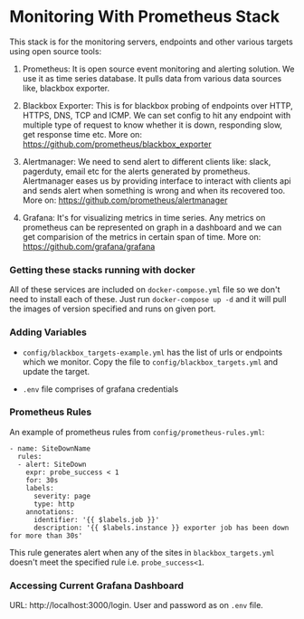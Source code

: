 # Monitoring With Prometheus Stack
This stack is for the monitoring servers, endpoints and other various targets using open source tools:

1. Prometheus: It is open source event monitoring and alerting solution. We use it as time series database. It pulls data from various data sources like, blackbox exporter.

2. Blackbox Exporter: This is for blackbox probing of endpoints over HTTP, HTTPS, DNS, TCP and ICMP. We can set config to hit any endpoint with multiple type of request to know whether it is down, responding slow, get response time etc. More on: https://github.com/prometheus/blackbox_exporter

3. Alertmanager: We need to send alert to different clients like: slack, pagerduty, email etc for the alerts generated by prometheus. Alertmanager eases us by providing interface to interact with clients api and sends alert when something is wrong and when its recovered too. More on: https://github.com/prometheus/alertmanager

4. Grafana: It's for visualizing metrics in time series. Any metrics on prometheus can be represented on graph in a dashboard and we can get comparision of the metrics in certain span of time. More on: https://github.com/grafana/grafana


### Getting these stacks running with docker

All of these services are included on `docker-compose.yml` file so we don't need to install each of these. Just run `docker-compose up -d` and it will pull the images of version specified and runs on given port.

### Adding Variables

* `config/blackbox_targets-example.yml` has the list of urls or endpoints which we monitor. Copy the file to `config/blackbox_targets.yml` and update the target.

* `.env` file comprises of grafana credentials

### Prometheus Rules
An example of prometheus rules from `config/prometheus-rules.yml`:
```
- name: SiteDownName
  rules:
  - alert: SiteDown
    expr: probe_success < 1
    for: 30s
    labels:
      severity: page
      type: http
    annotations:
      identifier: '{{ $labels.job }}'
      description: '{{ $labels.instance }} exporter job has been down for more than 30s'
```
This rule generates alert when any of the sites in `blackbox_targets.yml` doesn't meet the specified rule i.e. `probe_success<1`.

### Accessing Current Grafana Dashboard
URL: http://localhost:3000/login.
User and password as on `.env` file.
